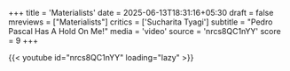 +++
title = 'Materialists'
date = 2025-06-13T18:31:16+05:30
draft = false
mreviews = ["Materialists"]
critics = ['Sucharita Tyagi']
subtitle = "Pedro Pascal Has A Hold On Me!"
media = 'video'
source = 'nrcs8QC1nYY'
score = 9
+++

{{< youtube id="nrcs8QC1nYY" loading="lazy" >}}
